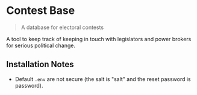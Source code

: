 # Contest Base

> A database for electoral contests

A tool to keep track of keeping in touch with legislators and power brokers for serious political change.

## Installation Notes

* Default `.env` are not secure (the salt is "salt" and the reset password is password).
